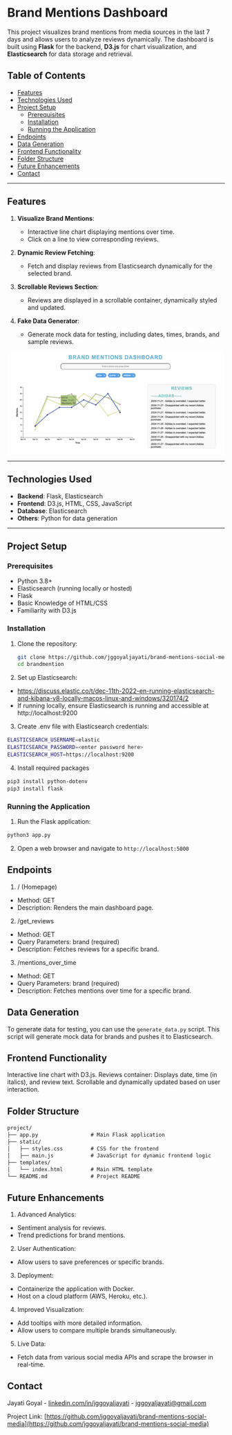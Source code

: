 # Brand Mentions Dashboard

This project visualizes brand mentions from media sources in the last 7 days and
allows users to analyze reviews dynamically. The dashboard is built using
**Flask** for the backend, **D3.js** for chart visualization, and
**Elasticsearch** for data storage and retrieval.

## Table of Contents

- [Features](#features)
- [Technologies Used](#technologies-used)
- [Project Setup](#project-setup)
  - [Prerequisites](#prerequisites)
  - [Installation](#installation)
  - [Running the Application](#running-the-application)
- [Endpoints](#endpoints)
- [Data Generation](#data-generation)
- [Frontend Functionality](#frontend-functionality)
- [Folder Structure](#folder-structure)
- [Future Enhancements](#future-enhancements)
- [Contact](#contact)

---

## Features

1. **Visualize Brand Mentions**:

   - Interactive line chart displaying mentions over time.
   - Click on a line to view corresponding reviews.

2. **Dynamic Review Fetching**:

   - Fetch and display reviews from Elasticsearch dynamically for the selected
     brand.

3. **Scrollable Reviews Section**:

   - Reviews are displayed in a scrollable container, dynamically styled and
     updated.

4. **Fake Data Generator**:
   - Generate mock data for testing, including dates, times, brands, and sample
     reviews.

![Dashboard View](screenshots/dashboard.png "Dashboard Screenshot")

---

## Technologies Used

- **Backend**: Flask, Elasticsearch
- **Frontend**: D3.js, HTML, CSS, JavaScript
- **Database**: Elasticsearch
- **Others**: Python for data generation

---

## Project Setup

### Prerequisites

- Python 3.8+
- Elasticsearch (running locally or hosted)
- Flask
- Basic Knowledge of HTML/CSS
- Familiarity with D3.js

### Installation

1. Clone the repository:
   ```bash
   git clone https://github.com/jggoyaljayati/brand-mentions-social-media.git
   cd brandmention
   ```
2. Set up Elasticsearch:

- https://discuss.elastic.co/t/dec-11th-2022-en-running-elasticsearch-and-kibana-v8-locally-macos-linux-and-windows/320174/2
- If running locally, ensure Elasticsearch is running and accessible at
  http://localhost:9200

3. Create .env file with Elasticsearch credentials:

```bash
ELASTICSEARCH_USERNAME=elastic
ELASTICSEARCH_PASSWORD=<enter password here>
ELASTICSEARCH_HOST=https://localhost:9200
```

4. Install required packages

```bash
pip3 install python-dotenv
pip3 install flask
```

### Running the Application

1. Run the Flask application:

```bash
python3 app.py
```

2. Open a web browser and navigate to `http://localhost:5000`

## Endpoints

1. / (Homepage)

- Method: GET
- Description: Renders the main dashboard page.

2. /get_reviews

- Method: GET
- Query Parameters: brand (required)
- Description: Fetches reviews for a specific brand.

3. /mentions_over_time

- Method: GET
- Query Parameters: brand (required)
- Description: Fetches mentions over time for a specific brand.

## Data Generation

To generate data for testing, you can use the `generate_data.py` script. This
script will generate mock data for brands and pushes it to Elasticsearch.

## Frontend Functionality

Interactive line chart with D3.js. Reviews container: Displays date, time (in
italics), and review text. Scrollable and dynamically updated based on user
interaction.

## Folder Structure

```plaintext
project/
├── app.py                 # Main Flask application
├── static/
│   ├── styles.css         # CSS for the frontend
│   ├── main.js            # JavaScript for dynamic frontend logic
├── templates/
│   └── index.html         # Main HTML template
└── README.md              # Project README
```

## Future Enhancements

1. Advanced Analytics:

- Sentiment analysis for reviews.
- Trend predictions for brand mentions.

2. User Authentication:

- Allow users to save preferences or specific brands.

3. Deployment:

- Containerize the application with Docker.
- Host on a cloud platform (AWS, Heroku, etc.).

4. Improved Visualization:

- Add tooltips with more detailed information.
- Allow users to compare multiple brands simultaneously.

5. Live Data:

- Fetch data from various social media APIs and scrape the browser in real-time.

## Contact

Jayati Goyal -
[linkedin.com/in/jggoyaljayati](https://linkedin.com/in/jggoyaljayati) -
jggoyaljayati@gmail.com

Project Link:
[https://github.com/jggoyaljayati/brand-mentions-social-media](https://github.com/jggoyaljayati/brand-mentions-social-media)
